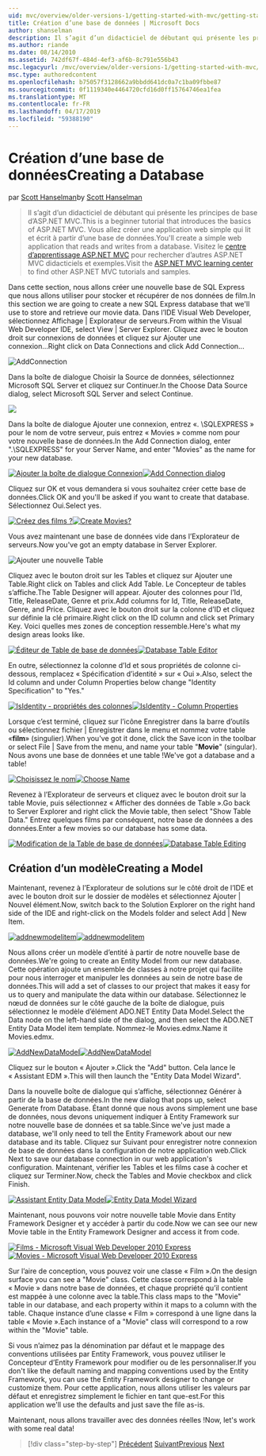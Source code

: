 ```yaml
---
uid: mvc/overview/older-versions-1/getting-started-with-mvc/getting-started-with-mvc-part4
title: Création d’une base de données | Microsoft Docs
author: shanselman
description: Il s’agit d’un didacticiel de débutant qui présente les principes de base d’ASP.NET MVC. Créer une application web simple qui lit et écrit à partir d’une base de données.
ms.author: riande
ms.date: 08/14/2010
ms.assetid: 742df67f-484d-4ef3-af6b-8c791e556b43
msc.legacyurl: /mvc/overview/older-versions-1/getting-started-with-mvc/getting-started-with-mvc-part4
msc.type: authoredcontent
ms.openlocfilehash: b75057f3128662a9bbdd641dc0a7c1ba09fbbe87
ms.sourcegitcommit: 0f1119340e4464720cfd16d0ff15764746ea1fea
ms.translationtype: MT
ms.contentlocale: fr-FR
ms.lasthandoff: 04/17/2019
ms.locfileid: "59388190"
---
```

# <a name="creating-a-database"></a><span data-ttu-id="59de0-104">Création d’une base de données</span><span class="sxs-lookup"><span data-stu-id="59de0-104">Creating a Database</span></span>

<span data-ttu-id="59de0-105">par [Scott Hanselman](https://github.com/shanselman)</span><span class="sxs-lookup"><span data-stu-id="59de0-105">by [Scott Hanselman](https://github.com/shanselman)</span></span>

> <span data-ttu-id="59de0-106">Il s’agit d’un didacticiel de débutant qui présente les principes de base d’ASP.NET MVC.</span><span class="sxs-lookup"><span data-stu-id="59de0-106">This is a beginner tutorial that introduces the basics of ASP.NET MVC.</span></span> <span data-ttu-id="59de0-107">Vous allez créer une application web simple qui lit et écrit à partir d’une base de données.</span><span class="sxs-lookup"><span data-stu-id="59de0-107">You'll create a simple web application that reads and writes from a database.</span></span> <span data-ttu-id="59de0-108">Visitez le [centre d’apprentissage ASP.NET MVC](../../../index.md) pour rechercher d’autres ASP.NET MVC didacticiels et exemples.</span><span class="sxs-lookup"><span data-stu-id="59de0-108">Visit the [ASP.NET MVC learning center](../../../index.md) to find other ASP.NET MVC tutorials and samples.</span></span>


<span data-ttu-id="59de0-109">Dans cette section, nous allons créer une nouvelle base de SQL Express que nous allons utiliser pour stocker et récupérer de nos données de film.</span><span class="sxs-lookup"><span data-stu-id="59de0-109">In this section we are going to create a new SQL Express database that we'll use to store and retrieve our movie data.</span></span> <span data-ttu-id="59de0-110">Dans l’IDE Visual Web Developer, sélectionnez Affichage | Explorateur de serveurs.</span><span class="sxs-lookup"><span data-stu-id="59de0-110">From within the Visual Web Developer IDE, select View | Server Explorer.</span></span> <span data-ttu-id="59de0-111">Cliquez avec le bouton droit sur connexions de données et cliquez sur Ajouter une connexion...</span><span class="sxs-lookup"><span data-stu-id="59de0-111">Right click on Data Connections and click Add Connection...</span></span>

![AddConnection](getting-started-with-mvc-part4/_static/image1.png)

<span data-ttu-id="59de0-113">Dans la boîte de dialogue Choisir la Source de données, sélectionnez Microsoft SQL Server et cliquez sur Continuer.</span><span class="sxs-lookup"><span data-stu-id="59de0-113">In the Choose Data Source dialog, select Microsoft SQL Server and select Continue.</span></span>

![](getting-started-with-mvc-part4/_static/image2.png)

<span data-ttu-id="59de0-114">Dans la boîte de dialogue Ajouter une connexion, entrez «. \SQLEXPRESS » pour le nom de votre serveur, puis entrez « Movies » comme nom pour votre nouvelle base de données.</span><span class="sxs-lookup"><span data-stu-id="59de0-114">In the Add Connection dialog, enter ".\SQLEXPRESS" for your Server Name, and enter "Movies" as the name for your new database.</span></span>

<span data-ttu-id="59de0-115">[![Ajouter la boîte de dialogue Connexion](getting-started-with-mvc-part4/_static/image4.png)](getting-started-with-mvc-part4/_static/image3.png)</span><span class="sxs-lookup"><span data-stu-id="59de0-115">[![Add Connection dialog](getting-started-with-mvc-part4/_static/image4.png)](getting-started-with-mvc-part4/_static/image3.png)</span></span>

<span data-ttu-id="59de0-116">Cliquez sur OK et vous demandera si vous souhaitez créer cette base de données.</span><span class="sxs-lookup"><span data-stu-id="59de0-116">Click OK and you'll be asked if you want to create that database.</span></span> <span data-ttu-id="59de0-117">Sélectionnez Oui.</span><span class="sxs-lookup"><span data-stu-id="59de0-117">Select yes.</span></span>

<span data-ttu-id="59de0-118">[![Créez des films ?](getting-started-with-mvc-part4/_static/image6.png)](getting-started-with-mvc-part4/_static/image5.png)</span><span class="sxs-lookup"><span data-stu-id="59de0-118">[![Create Movies?](getting-started-with-mvc-part4/_static/image6.png)](getting-started-with-mvc-part4/_static/image5.png)</span></span>

<span data-ttu-id="59de0-119">Vous avez maintenant une base de données vide dans l’Explorateur de serveurs.</span><span class="sxs-lookup"><span data-stu-id="59de0-119">Now you've got an empty database in Server Explorer.</span></span>

![Ajouter une nouvelle Table](getting-started-with-mvc-part4/_static/image7.png)

<span data-ttu-id="59de0-121">Cliquez avec le bouton droit sur les Tables et cliquez sur Ajouter une Table.</span><span class="sxs-lookup"><span data-stu-id="59de0-121">Right click on Tables and click Add Table.</span></span> <span data-ttu-id="59de0-122">Le Concepteur de tables s’affiche.</span><span class="sxs-lookup"><span data-stu-id="59de0-122">The Table Designer will appear.</span></span> <span data-ttu-id="59de0-123">Ajouter des colonnes pour l’Id, Title, ReleaseDate, Genre et prix.</span><span class="sxs-lookup"><span data-stu-id="59de0-123">Add columns for Id, Title, ReleaseDate, Genre, and Price.</span></span> <span data-ttu-id="59de0-124">Cliquez avec le bouton droit sur la colonne d’ID et cliquez sur définie la clé primaire.</span><span class="sxs-lookup"><span data-stu-id="59de0-124">Right click on the ID column and click set Primary Key.</span></span> <span data-ttu-id="59de0-125">Voici quelles mes zones de conception ressemble.</span><span class="sxs-lookup"><span data-stu-id="59de0-125">Here's what my design areas looks like.</span></span>

<span data-ttu-id="59de0-126">[![Éditeur de Table de base de données](getting-started-with-mvc-part4/_static/image9.png)](getting-started-with-mvc-part4/_static/image8.png)</span><span class="sxs-lookup"><span data-stu-id="59de0-126">[![Database Table Editor](getting-started-with-mvc-part4/_static/image9.png)](getting-started-with-mvc-part4/_static/image8.png)</span></span>

<span data-ttu-id="59de0-127">En outre, sélectionnez la colonne d’Id et sous propriétés de colonne ci-dessous, remplacez « Spécification d’identité » sur « Oui ».</span><span class="sxs-lookup"><span data-stu-id="59de0-127">Also, select the Id column and under Column Properties below change "Identity Specification" to "Yes."</span></span>

<span data-ttu-id="59de0-128">[![IsIdentity - propriétés des colonnes](getting-started-with-mvc-part4/_static/image11.png)](getting-started-with-mvc-part4/_static/image10.png)</span><span class="sxs-lookup"><span data-stu-id="59de0-128">[![IsIdentity - Column Properties](getting-started-with-mvc-part4/_static/image11.png)](getting-started-with-mvc-part4/_static/image10.png)</span></span>

<span data-ttu-id="59de0-129">Lorsque c’est terminé, cliquez sur l’icône Enregistrer dans la barre d’outils ou sélectionnez fichier | Enregistrer dans le menu et nommez votre table «**film**» (singulier).</span><span class="sxs-lookup"><span data-stu-id="59de0-129">When you've got it done, click the Save icon in the toolbar or select File | Save from the menu, and name your table "**Movie**" (singular).</span></span> <span data-ttu-id="59de0-130">Nous avons une base de données et une table !</span><span class="sxs-lookup"><span data-stu-id="59de0-130">We've got a database and a table!</span></span>

<span data-ttu-id="59de0-131">[![Choisissez le nom](getting-started-with-mvc-part4/_static/image13.png)](getting-started-with-mvc-part4/_static/image12.png)</span><span class="sxs-lookup"><span data-stu-id="59de0-131">[![Choose Name](getting-started-with-mvc-part4/_static/image13.png)](getting-started-with-mvc-part4/_static/image12.png)</span></span>

<span data-ttu-id="59de0-132">Revenez à l’Explorateur de serveurs et cliquez avec le bouton droit sur la table Movie, puis sélectionnez « Afficher des données de Table ».</span><span class="sxs-lookup"><span data-stu-id="59de0-132">Go back to Server Explorer and right click the Movie table, then select "Show Table Data."</span></span> <span data-ttu-id="59de0-133">Entrez quelques films par conséquent, notre base de données a des données.</span><span class="sxs-lookup"><span data-stu-id="59de0-133">Enter a few movies so our database has some data.</span></span>

<span data-ttu-id="59de0-134">[![Modification de la Table de base de données](getting-started-with-mvc-part4/_static/image15.png)](getting-started-with-mvc-part4/_static/image14.png)</span><span class="sxs-lookup"><span data-stu-id="59de0-134">[![Database Table Editing](getting-started-with-mvc-part4/_static/image15.png)](getting-started-with-mvc-part4/_static/image14.png)</span></span>

## <a name="creating-a-model"></a><span data-ttu-id="59de0-135">Création d’un modèle</span><span class="sxs-lookup"><span data-stu-id="59de0-135">Creating a Model</span></span>

<span data-ttu-id="59de0-136">Maintenant, revenez à l’Explorateur de solutions sur le côté droit de l’IDE et avec le bouton droit sur le dossier de modèles et sélectionnez Ajouter | Nouvel élément.</span><span class="sxs-lookup"><span data-stu-id="59de0-136">Now, switch back to the Solution Explorer on the right hand side of the IDE and right-click on the Models folder and select Add | New Item.</span></span>

<span data-ttu-id="59de0-137">[![addnewmodelitem](getting-started-with-mvc-part4/_static/image17.png)](getting-started-with-mvc-part4/_static/image16.png)</span><span class="sxs-lookup"><span data-stu-id="59de0-137">[![addnewmodelitem](getting-started-with-mvc-part4/_static/image17.png)](getting-started-with-mvc-part4/_static/image16.png)</span></span>

<span data-ttu-id="59de0-138">Nous allons créer un modèle d’entité à partir de notre nouvelle base de données.</span><span class="sxs-lookup"><span data-stu-id="59de0-138">We're going to create an Entity Model from our new database.</span></span> <span data-ttu-id="59de0-139">Cette opération ajoute un ensemble de classes à notre projet qui facilite pour nous interroger et manipuler les données au sein de notre base de données.</span><span class="sxs-lookup"><span data-stu-id="59de0-139">This will add a set of classes to our project that makes it easy for us to query and manipulate the data within our database.</span></span> <span data-ttu-id="59de0-140">Sélectionnez le nœud de données sur le côté gauche de la boîte de dialogue, puis sélectionnez le modèle d’élément ADO.NET Entity Data Model.</span><span class="sxs-lookup"><span data-stu-id="59de0-140">Select the Data node on the left-hand side of the dialog, and then select the ADO.NET Entity Data Model item template.</span></span> <span data-ttu-id="59de0-141">Nommez-le Movies.edmx.</span><span class="sxs-lookup"><span data-stu-id="59de0-141">Name it Movies.edmx.</span></span>

<span data-ttu-id="59de0-142">[![AddNewDataModel](getting-started-with-mvc-part4/_static/image19.png)](getting-started-with-mvc-part4/_static/image18.png)</span><span class="sxs-lookup"><span data-stu-id="59de0-142">[![AddNewDataModel](getting-started-with-mvc-part4/_static/image19.png)](getting-started-with-mvc-part4/_static/image18.png)</span></span>

<span data-ttu-id="59de0-143">Cliquez sur le bouton « Ajouter ».</span><span class="sxs-lookup"><span data-stu-id="59de0-143">Click the "Add" button.</span></span> <span data-ttu-id="59de0-144">Cela lance le « Assistant EDM ».</span><span class="sxs-lookup"><span data-stu-id="59de0-144">This will then launch the "Entity Data Model Wizard".</span></span>

<span data-ttu-id="59de0-145">Dans la nouvelle boîte de dialogue qui s’affiche, sélectionnez Générer à partir de la base de données.</span><span class="sxs-lookup"><span data-stu-id="59de0-145">In the new dialog that pops up, select Generate from Database.</span></span> <span data-ttu-id="59de0-146">Étant donné que nous avons simplement une base de données, nous devons uniquement indiquer à Entity Framework sur notre nouvelle base de données et sa table.</span><span class="sxs-lookup"><span data-stu-id="59de0-146">Since we've just made a database, we'll only need to tell the Entity Framework about our new database and its table.</span></span> <span data-ttu-id="59de0-147">Cliquez sur Suivant pour enregistrer notre connexion de base de données dans la configuration de notre application web.</span><span class="sxs-lookup"><span data-stu-id="59de0-147">Click Next to save our database connection in our web application's configuration.</span></span> <span data-ttu-id="59de0-148">Maintenant, vérifier les Tables et les films case à cocher et cliquez sur Terminer.</span><span class="sxs-lookup"><span data-stu-id="59de0-148">Now, check the Tables and Movie checkbox and click Finish.</span></span>

<span data-ttu-id="59de0-149">[![Assistant Entity Data Model](getting-started-with-mvc-part4/_static/image21.png)](getting-started-with-mvc-part4/_static/image20.png)</span><span class="sxs-lookup"><span data-stu-id="59de0-149">[![Entity Data Model Wizard](getting-started-with-mvc-part4/_static/image21.png)](getting-started-with-mvc-part4/_static/image20.png)</span></span>

<span data-ttu-id="59de0-150">Maintenant, nous pouvons voir notre nouvelle table Movie dans Entity Framework Designer et y accéder à partir du code.</span><span class="sxs-lookup"><span data-stu-id="59de0-150">Now we can see our new Movie table in the Entity Framework Designer and access it from code.</span></span>

<span data-ttu-id="59de0-151">[![Films - Microsoft Visual Web Developer 2010 Express](getting-started-with-mvc-part4/_static/image23.png)](getting-started-with-mvc-part4/_static/image22.png)</span><span class="sxs-lookup"><span data-stu-id="59de0-151">[![Movies - Microsoft Visual Web Developer 2010 Express](getting-started-with-mvc-part4/_static/image23.png)](getting-started-with-mvc-part4/_static/image22.png)</span></span>

<span data-ttu-id="59de0-152">Sur l’aire de conception, vous pouvez voir une classe « Film ».</span><span class="sxs-lookup"><span data-stu-id="59de0-152">On the design surface you can see a "Movie" class.</span></span> <span data-ttu-id="59de0-153">Cette classe correspond à la table « Movie » dans notre base de données, et chaque propriété qu’il contient est mappée à une colonne avec la table.</span><span class="sxs-lookup"><span data-stu-id="59de0-153">This class maps to the "Movie" table in our database, and each property within it maps to a column with the table.</span></span> <span data-ttu-id="59de0-154">Chaque instance d’une classe « Film » correspond à une ligne dans la table « Movie ».</span><span class="sxs-lookup"><span data-stu-id="59de0-154">Each instance of a "Movie" class will correspond to a row within the "Movie" table.</span></span>

<span data-ttu-id="59de0-155">Si vous n’aimez pas la dénomination par défaut et le mappage des conventions utilisées par Entity Framework, vous pouvez utiliser le Concepteur d’Entity Framework pour modifier ou de les personnaliser.</span><span class="sxs-lookup"><span data-stu-id="59de0-155">If you don't like the default naming and mapping conventions used by the Entity Framework, you can use the Entity Framework designer to change or customize them.</span></span> <span data-ttu-id="59de0-156">Pour cette application, nous allons utiliser les valeurs par défaut et enregistrez simplement le fichier en tant que-est.</span><span class="sxs-lookup"><span data-stu-id="59de0-156">For this application we'll use the defaults and just save the file as-is.</span></span>

<span data-ttu-id="59de0-157">Maintenant, nous allons travailler avec des données réelles !</span><span class="sxs-lookup"><span data-stu-id="59de0-157">Now, let's work with some real data!</span></span>

> [!div class="step-by-step"]
> <span data-ttu-id="59de0-158">[Précédent](getting-started-with-mvc-part3.md)
> [Suivant](getting-started-with-mvc-part5.md)</span><span class="sxs-lookup"><span data-stu-id="59de0-158">[Previous](getting-started-with-mvc-part3.md)
[Next](getting-started-with-mvc-part5.md)</span></span>
